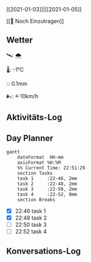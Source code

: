 [[2021-01-03]]|[[2021-01-05]]

[[📅 Noch Einzutragen]]

## Wetter

🛰: 🌨

🌡: -1°C

💧: 0.1mm

🌬: ←10km/h

## Aktivitäts-Log

## Day Planner
```mermaid
gantt
    dateFormat  HH-mm
    axisFormat %H:%M
    %% Current Time: 22:51:29
    section Tasks
    task 1     :22-46, 2mm
    task 2     :22-48, 2mm
    task 3     :22-50, 2mm
    task 4     :22-52, 0mm
    section Breaks

```

- [x] 22:46 task 1
- [x] 22:48 task 2
- [ ] 22:50 task 3
- [ ] 22:52 task 4
## Konversations-Log

